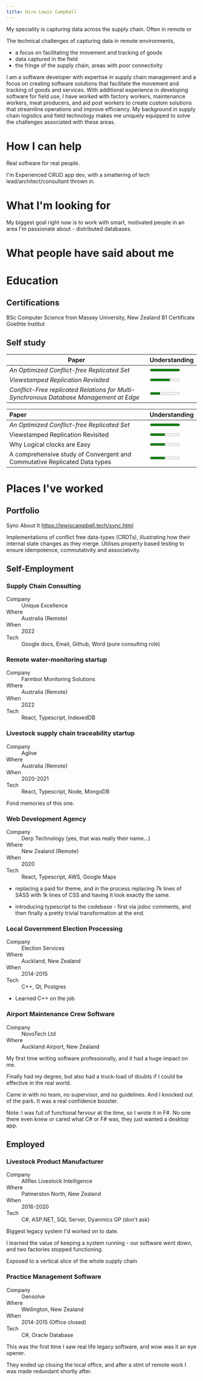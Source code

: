 ```yaml
---
title: Hire Lewis Campbell
---
```


My speciality is capturing data across the supply chain. Often in remote or

The technical challenges of capturing data in remote environments, 

- a focus on facilitating the movement and tracking of goods
- data captured in the field
- the fringe of the supply chain, areas with poor connectivity

I am a software developer with expertise in supply chain management and a focus on creating software solutions that facilitate the movement and tracking of goods and services. With additional experience in developing software for field use, I have worked with factory workers, maintenance workers, meat producers, and aid post workers to create custom solutions that streamline operations and improve efficiency. My background in supply chain logistics and field technology makes me uniquely equipped to solve the challenges associated with these areas.

# How I can help

Real software for real people.

I'm Experienced CRUD app dev, with a smattering of tech lead/architect/consultant thrown in.

# What I'm looking for

My biggest goal right now is to work with smart, motivated people in an area I'm passionate about - distributed databases.

# What people have said about me

# Education

## Certifications

BSc Computer Science  from Massey University, New Zealand
B1 Certificate Goethte Institut

## Self study

<table>
	<thead>
		<tr>
			<th>Paper</th>
			<th>Understanding</th>
		</tr>
	</thead>
  <tbody>
    <tr>
      <td>
        <cite>An Optimized Conflict-free Replicated Set<cite>
      </td>
      <td>
        <meter min="0" max="3" value="3"/>
      </td>
    </tr>
    <tr>
      <td>
        <cite>Viewstamped Replication Revisited</cite>
      </td>
      <td>
        <meter min="0" max="3" value="2"/>
      </td>
    </tr>
    <tr>
      <td>
        <cite>Conflict-Free replicated Relations for Multi-Synchronous Database Management at Edge</cite>
      </td>
      <td>
        <meter min="0" max="3" value="1"/>
      </td>
    </tr>
  </tbody>
</table>

| Paper                                    	| Understanding	| 
|:------------------------------------------|:--------------|
| <cite>An Optimized Conflict-free Replicated Set<cite>|<meter min="1" max="3" value="3" />|
| Viewstamped Replication Revisited         |<meter min="1" max="3" value="2" />| 
| Why Logical clocks are Easy 				|<meter min="1" max="3" value="2" />| 
| A comprehensive study of Convergent and Commutative Replicated Data types | <meter min="1" max="3" value="2" /> |

# Places I've worked

## Portfolio

Sync About It
https://lewiscampbell.tech/sync.html

Implementations of conflict free data-types (CRDTs), illustrating how their internal state changes as they merge. Utilises property based testing to ensure idempotence, commutativity and associativity.

## Self-Employment

### Supply Chain Consulting

<dl>
    <dt>Company</dt>
    <dd>Unique Excellence</dd>
    <dt>Where</dt>
    <dd>Australia (Remote)</dd>
    <dt>When</dt>
    <dd>2022</dd>
    <dt>Tech</dt>
    <dd>Google docs, Email, Github, Word (pure consulting role)</dd>
</dl>

### Remote water-monitoring startup

<dl>
    <dt>Company</dt>
    <dd>Farmbot Monitoring Solutions</dd>
    <dt>Where</dt>
    <dd>Australia (Remote)</dd>
    <dt>When</dt>
    <dd>2022</dd>
    <dt>Tech</dt>
    <dd>React, Typescript, IndexedDB</dd>
</dl>

### Livestock supply chain traceability startup

<dl>
    <dt>Company</dt>
    <dd>Aglive</dd>
    <dt>Where</dt>
    <dd>Australia (Remote)</dd>
    <dt>When</dt>
    <dd>2020-2021</dd>
    <dt>Tech</dt>
    <dd>React, Typescript, Node, MongoDB</dd>
</dl>

Fond memories of this one.

### Web Development Agency

<dl>
    <dt>Company</dt>
    <dd>Derp Technology (yes, that was really their name...)</dd>
    <dt>Where</dt>
    <dd>New Zealand (Remote)</dd>
    <dt>When</dt>
    <dd>2020</dd>
    <dt>Tech</dt>
    <dd>React, Typescript, AWS, Google Maps</dd>
</dl>

- replacing a paid for theme, and in the process replacing 7k lines of SASS with 1k lines of CSS and having it look exactly the same.

- introducing typescript to the codebase - first via jsdoc comments, and then finally a pretty trivial transformation at the end.


### Local Government Election Processing

<dl>
    <dt>Company</dt>
    <dd>Election Services</dd>
    <dt>Where</dt>
    <dd>Auckland, New Zealand</dd>
    <dt>When</dt>
    <dd>2014-2015</dd>
    <dt>Tech</dt>
    <dd>C++, Qt, Postgres</dd>
</dl>

- Learned C++ on the job

### Airport Maintenance Crew Software

<dl>
    <dt>Company</dt>
    <dd>NovoTech Ltd</dd>
    <dt>Where</dt>
    <dd>Auckland Airport, New Zealand</dd>
</dl>

My first time writing software professionally, and it had a huge impact on me.

Finally had my degree, but also had a truck-load of doubts if I could be effective in the real world.

Came in with no team, no supervisor, and no guidelines. And I knocked out of the park. It was a real confidence booster.

Note: I was full of functional fervour at the time, so I wrote it in F#. No one there even knew or cared what C# or F# was, they just wanted a desktop app.

## Employed

### Livestock Product Manufacturer

<dl>
    <dt>Company</dt>
    <dd>Allflex Livestock Intelligence</dd>
    <dt>Where</dt>
    <dd>Palmerston North, New Zealand</dd>
    <dt>When</dt>
    <dd>2016-2020</dd>
    <dt>Tech</dt>
    <dd>C#, ASP.NET, SQL Server, Dyanmics GP (don't ask)</dd>
</dl>



Biggest legacy system I'd worked on to date.

I learned the value of keeping a system running - our software went down, and two factories stopped functioning.

Exposed to a vertical slice of the whole supply chain

### Practice Management Software

<dl>
    <dt>Company</dt>
    <dd>Gensolve</dd>
    <dt>Where</dt>
    <dd>Wellington, New Zealand</dd>
    <dt>When</dt>
    <dd>2014-2015 (Office closed)</dd>
    <dt>Tech</dt>
    <dd>C#, Oracle Database</dd>
</dl>

This was the first time I saw real life legacy software, and wow was it an eye opener.

They ended up closing the local office, and after a stint of remote work I was made redundant shortly after.
